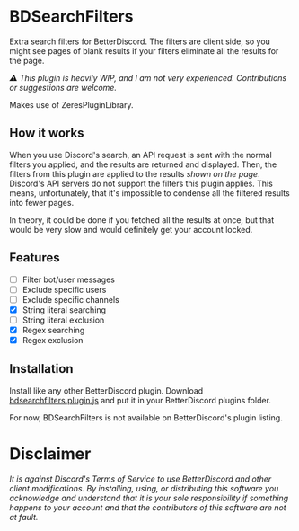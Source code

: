 # BDSearchFilters
Extra search filters for BetterDiscord. The filters are client side, so you might see pages of blank results if your filters eliminate all the results for the page.

*:warning: This plugin is heavily WIP, and I am not very experienced. Contributions or suggestions are welcome.*

Makes use of ZeresPluginLibrary.

## How it works
When you use Discord's search, an API request is sent with the normal filters you applied, and the results are returned and displayed. Then, the filters from this plugin are applied to the results _shown on the page_. Discord's API servers do not support the filters this plugin applies. This means, unfortunately, that it's impossible to condense all the filtered results into fewer pages.

In theory, it could be done if you fetched all the results at once, but that would be very slow and would definitely get your account locked.

## Features
- [ ] Filter bot/user messages
- [ ] Exclude specific users
- [ ] Exclude specific channels
- [x] String literal searching
- [ ] String literal exclusion
- [x] Regex searching
- [x] Regex exclusion

## Installation
Install like any other BetterDiscord plugin. Download [bdsearchfilters.plugin.js](https://github.com/builderpepc/BDSearchFilters/raw/main/bdsearchfilters.plugin.js) and put it in your BetterDiscord plugins folder.

For now, BDSearchFilters is not available on BetterDiscord's plugin listing.

# Disclaimer
*It is against Discord's Terms of Service to use BetterDiscord and other client modifications. By installing, using, or distributing this software you acknowledge and understand that it is your sole responsibility if something happens to your account and that the contributors of this software are not at fault.*
